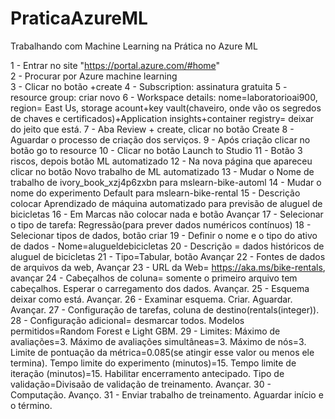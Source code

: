 # PraticaAzureML
Trabalhando com Machine Learning na Prática no Azure ML

1 - Entrar no site "https://portal.azure.com/#home"  
2 - Procurar por Azure machine learning  
3 - Clicar no botão +create
4 - Subscription: assinatura gratuita
5 - resource group: criar novo
6 - Workspace details: nome=laboratorioai900, region= East Us, storage acount+key vault(chaveiro, onde vão os segredos de chaves e certificados)+Application insights+container registry= deixar do jeito que está.
7 - Aba Review + create, clicar no botão Create
8 - Aguardar o processo de criação dos serviços.
9 - Após criação clicar no botão go to resource
10 - Clicar no botão Launch to Studio
11 - Botão 3 riscos, depois botão ML automatizado
12 - Na nova página que apareceu clicar no botão Novo trabalho de ML automatizado
13 - Mudar o Nome de trabalho de ivory_book_xzj4p6zxbn para mslearn-bike-automl
14 - Mudar o nome do experimento Default para mslearn-bike-rental
15 - Descrição colocar Aprendizado de máquina automatizado para previsão de aluguel de bicicletas
16 - Em Marcas não colocar nada e botão Avançar
17 - Selecionar o tipo de tarefa: Regressão(para prever dados numéricos contínuos)
18 - Selecionar tipos de dados, botão criar
19 - Definir o nome e o tipo do ativo de dados - Nome=alugueldebicicletas
20 - Descrição = dados históricos de aluguel de bicicletas
21 - Tipo=Tabular, botão Avançar
22 - Fontes de dados de arquivos da web, Avançar
23 - URL da Web= https://aka.ms/bike-rentals, avançar
24 - Cabeçalhos de coluna= somente o primeiro arquivo tem cabeçalhos. Esperar o carregamento dos dados. Avançar.
25 - Esquema deixar como está. Avançar.
26 - Examinar esquema. Criar. Aguardar. Avançar.
27 - Configuração de tarefas, coluna de destino(rentals(integer)).
28 - Configuração adicional= desmarcar todos. Modelos permitidos=Random Forest e Light GBM.
29 - Limites: Máximo de avaliações=3. Máximo de avaliações simultâneas=3. Máximo de nós=3. Limite de pontuação da métrica=0.085(se atingir esse valor ou menos ele termina). Tempo limite do experimento (minutos)=15. Tempo limite de iteração (minutos)=15. Habilitar encerramento antecipado. Tipo de validação=Divisaão de validação de treinamento. Avançar.
30 - Computação. Avanço.
31 - Enviar trabalho de treinamento. Aguardar início e o término.
